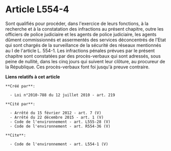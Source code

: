 # Article L554-4

Sont qualifiés pour procéder, dans l'exercice de leurs fonctions, à la recherche et à la constatation des infractions au
présent chapitre, outre les officiers de police judiciaire et les agents de police judiciaire, les agents dûment
commissionnés et assermentés des services déconcentrés de l'Etat qui sont chargés de la surveillance de la sécurité des
réseaux mentionnés au I de l'article L. 554-1. Les infractions pénales prévues par le présent chapitre sont constatées par
des procès-verbaux qui sont adressés, sous peine de nullité, dans les cinq jours qui suivent leur clôture, au procureur de la
République. Ces procès-verbaux font foi jusqu'à preuve contraire.

**Liens relatifs à cet article**

	**Créé par**:

	  - Loi n°2010-788 du 12 juillet 2010 - art. 219

	**Cité par**:

	  - Arrêté du 15 février 2012 - art. 7 (V)
	  - Arrêté du 22 décembre 2015 - art. 1 (V)
	  - Code de l'environnement - art. L555-28 (V)
	  - Code de l'environnement - art. R554-36 (V)

	**Cite**:

	  - Code de l'environnement - art. L554-1 (V)
